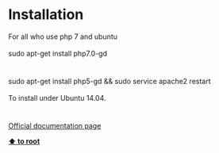 # Installation




<div class="phpcode"><span class="html">
For all who use php 7 and ubuntu<br><br>sudo apt-get install php7.0-gd</span>
</div>
  

#


<div class="phpcode"><span class="html">
sudo apt-get install php5-gd &amp;&amp; sudo service apache2 restart<br><br>To install under Ubuntu 14.04.</span>
</div>
  

#

[Official documentation page](https://www.php.net/manual/en/image.installation.php)

**[⬆ to root](/)**